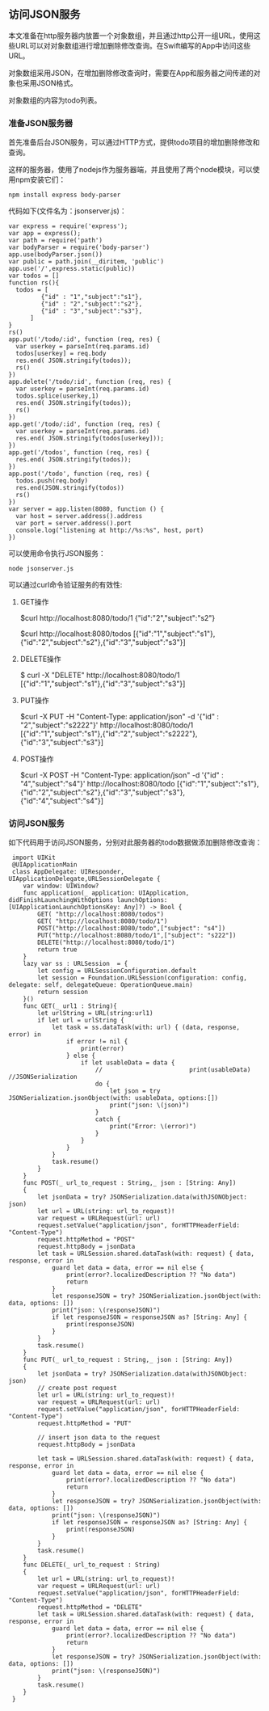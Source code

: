 
## 访问JSON服务

本文准备在http服务器内放置一个对象数组，并且通过http公开一组URL，使用这些URL可以对对象数组进行增加删除修改查询。在Swift编写的App中访问这些URL。

对象数组采用JSON，在增加删除修改查询时，需要在App和服务器之间传递的对象也采用JSON格式。

对象数组的内容为todo列表。

### 准备JSON服务器

首先准备后台JSON服务，可以通过HTTP方式，提供todo项目的增加删除修改和查询。

这样的服务器，使用了nodejs作为服务器端，并且使用了两个node模块，可以使用npm安装它们：

	npm install express body-parser 

代码如下(文件名为：jsonserver.js)：

	var express = require('express');
	var app = express();
	var path = require('path')
	var bodyParser = require('body-parser')
	app.use(bodyParser.json())
	var public = path.join(__diritem, 'public')
	app.use('/',express.static(public))
	var todos = []
	function rs(){
	  todos = [
	         {"id" : "1","subject":"s1"},
	         {"id" : "2","subject":"s2"},
	         {"id" : "3","subject":"s3"},
	      ]
	}
	rs()
	app.put('/todo/:id', function (req, res) {
	  var userkey = parseInt(req.params.id)
	  todos[userkey] = req.body
	  res.end( JSON.stringify(todos));
	  rs()
	})
	app.delete('/todo/:id', function (req, res) {
	  var userkey = parseInt(req.params.id)
	  todos.splice(userkey,1)
	  res.end( JSON.stringify(todos));
	  rs()
	})
	app.get('/todo/:id', function (req, res) {
	  var userkey = parseInt(req.params.id)
	  res.end( JSON.stringify(todos[userkey]));
	})
	app.get('/todos', function (req, res) {
	  res.end( JSON.stringify(todos));
	})
	app.post('/todo', function (req, res) {
	  todos.push(req.body)
	  res.end(JSON.stringify(todos))
	  rs()
	})
	var server = app.listen(8080, function () {
	  var host = server.address().address
	  var port = server.address().port
	  console.log("listening at http://%s:%s", host, port)
	})

可以使用命令执行JSON服务：

	node jsonserver.js

可以通过curl命令验证服务的有效性:

1. GET操作

	 $curl http://localhost:8080/todo/1
	 {"id":"2","subject":"s2"}

	 $curl http://localhost:8080/todos
	[{"id":"1","subject":"s1"},{"id":"2","subject":"s2"},{"id":"3","subject":"s3"}]

2. DELETE操作

    $ curl -X "DELETE" http://localhost:8080/todo/1
	[{"id":"1","subject":"s1"},{"id":"3","subject":"s3"}]

3. PUT操作

	$curl -X PUT  -H "Content-Type: application/json" -d '{"id" : "2","subject":"s2222"}' http://localhost:8080/todo/1
	[{"id":"1","subject":"s1"},{"id":"2","subject":"s2222"},{"id":"3","subject":"s3"}]

4. POST操作

	$curl -X POST  -H "Content-Type: application/json" -d '{"id" : "4","subject":"s4"}' http://localhost:8080/todo
	[{"id":"1","subject":"s1"},{"id":"2","subject":"s2"},{"id":"3","subject":"s3"},{"id":"4","subject":"s4"}]

### 访问JSON服务

如下代码用于访问JSON服务，分别对此服务器的todo数据做添加删除修改查询：

	 import UIKit
	 @UIApplicationMain
	 class AppDelegate: UIResponder, UIApplicationDelegate,URLSessionDelegate {
	    var window: UIWindow?
	    func application(_ application: UIApplication, didFinishLaunchingWithOptions launchOptions: [UIApplicationLaunchOptionsKey: Any]?) -> Bool {
            GET( "http://localhost:8080/todos")
            GET( "http://localhost:8080/todo/1")
            POST("http://localhost:8080/todo",["subject": "s4"])
            PUT("http://localhost:8080/todo/1",["subject": "s222"])
	        DELETE("http://localhost:8080/todo/1")
	        return true
	    }
	    lazy var ss : URLSession  = {
	        let config = URLSessionConfiguration.default
	        let session = Foundation.URLSession(configuration: config, delegate: self, delegateQueue: OperationQueue.main)
	        return session
	    }()
	    func GET(_ url1 : String){
	        let urlString = URL(string:url1)
	        if let url = urlString {
	            let task = ss.dataTask(with: url) { (data, response, error) in
	                if error != nil {
	                    print(error)
	                } else {
	                    if let usableData = data {
	                        //                        print(usableData) //JSONSerialization
	                        do {
	                            let json = try JSONSerialization.jsonObject(with: usableData, options:[])
	                            print("json: \(json)")
	                        }
	                        catch {
	                            print("Error: \(error)")
	                        }
	                    }
	                }
	            }
	            task.resume()
	        }
	    }
	    func POST(_ url_to_request : String,_ json : [String: Any])
	    {
	        let jsonData = try? JSONSerialization.data(withJSONObject: json)
	        let url = URL(string: url_to_request)!
	        var request = URLRequest(url: url)
	        request.setValue("application/json", forHTTPHeaderField: "Content-Type")
	        request.httpMethod = "POST"
	        request.httpBody = jsonData
	        let task = URLSession.shared.dataTask(with: request) { data, response, error in
	            guard let data = data, error == nil else {
	                print(error?.localizedDescription ?? "No data")
	                return
	            }
	            let responseJSON = try? JSONSerialization.jsonObject(with: data, options: [])
	            print("json: \(responseJSON)")
	            if let responseJSON = responseJSON as? [String: Any] {
	                print(responseJSON)
	            }
	        }
	        task.resume()
	    }
	    func PUT(_ url_to_request : String,_ json : [String: Any])
	    {
	        let jsonData = try? JSONSerialization.data(withJSONObject: json)
	        // create post request
	        let url = URL(string: url_to_request)!
	        var request = URLRequest(url: url)
	        request.setValue("application/json", forHTTPHeaderField: "Content-Type")
	        request.httpMethod = "PUT"
	        
	        // insert json data to the request
	        request.httpBody = jsonData
	        
	        let task = URLSession.shared.dataTask(with: request) { data, response, error in
	            guard let data = data, error == nil else {
	                print(error?.localizedDescription ?? "No data")
	                return
	            }
	            let responseJSON = try? JSONSerialization.jsonObject(with: data, options: [])
	            print("json: \(responseJSON)")
	            if let responseJSON = responseJSON as? [String: Any] {
	                print(responseJSON)
	            }
	        }
	        task.resume()
	    }
	    func DELETE(_ url_to_request : String)
	    {
	        let url = URL(string: url_to_request)!
	        var request = URLRequest(url: url)
	        request.setValue("application/json", forHTTPHeaderField: "Content-Type")
	        request.httpMethod = "DELETE"
	        let task = URLSession.shared.dataTask(with: request) { data, response, error in
	            guard let data = data, error == nil else {
	                print(error?.localizedDescription ?? "No data")
	                return
	            }
	            let responseJSON = try? JSONSerialization.jsonObject(with: data, options: [])
	            print("json: \(responseJSON)")
	        }
	        task.resume()
	    }
	 }

